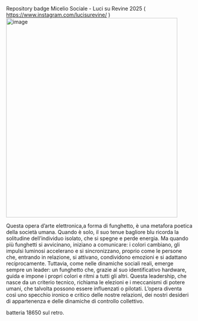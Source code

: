 Repository badge  Micelio Sociale - Luci su Revine 2025 ( https://www.instagram.com/lucisurevine/ )
<img width="463" height="540" alt="image" src="https://github.com/user-attachments/assets/928bda82-ca51-4a62-9989-6033daf71781" />


Questa opera d’arte elettronica,a forma di funghetto, è una metafora poetica della società umana. Quando è solo, il suo tenue bagliore blu ricorda la solitudine dell’individuo isolato, che si spegne e perde energia. Ma quando più funghetti si avvicinano, iniziano a comunicare: i colori cambiano, gli impulsi luminosi accelerano e si sincronizzano, proprio come le persone che, entrando in relazione, si attivano, condividono emozioni e si adattano reciprocamente. Tuttavia, come nelle dinamiche sociali reali, emerge sempre un leader: un funghetto che, grazie al suo identificativo hardware, guida e impone i propri colori e ritmi a tutti gli altri. Questa leadership, che nasce da un criterio tecnico, richiama le elezioni e i meccanismi di potere umani, che talvolta possono essere influenzati o pilotati. L’opera diventa così uno specchio ironico e critico delle nostre relazioni, dei nostri desideri di appartenenza e delle dinamiche di controllo collettivo.


batteria 18650 sul retro.
